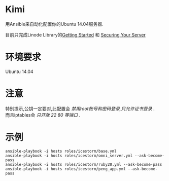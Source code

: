 Kimi
====
用Ansible来自动化配置你的Ubuntu 14.04服务器.

目前只完成Linode Library的[Getting Started](https://library.linode.com/getting-started) 和 [Securing Your Server](https://library.linode.com/securing-your-server)

环境要求
===
Ubuntu 14.04

注意
===
特别提示,公钥一定要对,此配置会 *禁用root帐号和密码登录,只允许证书登录* .  
而且iptables会 *只开放 22 80 等端口* .

示例
===

    ansible-playbook -i hosts roles/icestorm/base.yml
    ansible-playbook -i hosts roles/icestorm/omni_server.yml --ask-become-pass
    ansible-playbook -i hosts roles/icestorm/ruby20.yml --ask-become-pass
    ansible-playbook -i hosts roles/icestorm/peng_app.yml --ask-become-pass
